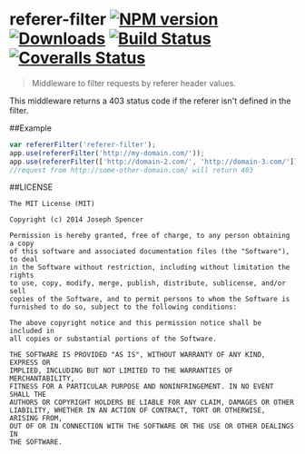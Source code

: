 # referer-filter [![NPM version][npm-image]][npm-url] [![Downloads][downloads-image]][npm-url] [![Build Status][travis-image]][travis-url] [![Coveralls Status][coveralls-image]][coveralls-url]
> Middleware to filter requests by referer header values.

This middleware returns a 403 status code if the referer isn't defined in the
filter.

##Example

```javascript
var refererFilter('referer-filter');
app.use(refererFilter('http://my-domain.com/'));
app.use(refererFilter(['http://domain-2.com/', 'http://domain-3.com/']));
//request from http://some-other-domain.com/ will return 403
```

##LICENSE
``````
The MIT License (MIT)

Copyright (c) 2014 Joseph Spencer

Permission is hereby granted, free of charge, to any person obtaining a copy
of this software and associated documentation files (the "Software"), to deal
in the Software without restriction, including without limitation the rights
to use, copy, modify, merge, publish, distribute, sublicense, and/or sell
copies of the Software, and to permit persons to whom the Software is
furnished to do so, subject to the following conditions:

The above copyright notice and this permission notice shall be included in
all copies or substantial portions of the Software.

THE SOFTWARE IS PROVIDED "AS IS", WITHOUT WARRANTY OF ANY KIND, EXPRESS OR
IMPLIED, INCLUDING BUT NOT LIMITED TO THE WARRANTIES OF MERCHANTABILITY,
FITNESS FOR A PARTICULAR PURPOSE AND NONINFRINGEMENT. IN NO EVENT SHALL THE
AUTHORS OR COPYRIGHT HOLDERS BE LIABLE FOR ANY CLAIM, DAMAGES OR OTHER
LIABILITY, WHETHER IN AN ACTION OF CONTRACT, TORT OR OTHERWISE, ARISING FROM,
OUT OF OR IN CONNECTION WITH THE SOFTWARE OR THE USE OR OTHER DEALINGS IN
THE SOFTWARE.
``````

[downloads-image]: http://img.shields.io/npm/dm/referer-filter.svg
[npm-url]: https://npmjs.org/package/referer-filter
[npm-image]: http://img.shields.io/npm/v/referer-filter.svg

[travis-url]: https://travis-ci.org/jsdevel/node-referer-filter
[travis-image]: http://img.shields.io/travis/jsdevel/node-referer-filter.svg

[coveralls-url]: https://coveralls.io/r/jsdevel/node-referer-filter
[coveralls-image]: http://img.shields.io/coveralls/jsdevel/node-referer-filter/master.svg
